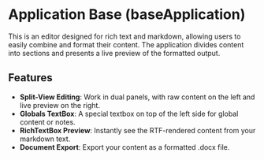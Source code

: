 # Application Base (baseApplication)

This is an editor designed for rich text and markdown, allowing users to easily combine and format their content. The application divides content into sections and presents a live preview of the formatted output.

## Features

- **Split-View Editing**: Work in dual panels, with raw content on the left and live preview on the right.
- **Globals TextBox**: A special textbox on top of the left side for global content or notes.
- **RichTextBox Preview**: Instantly see the RTF-rendered content from your markdown text.
- **Document Export**: Export your content as a formatted .docx file.
  
